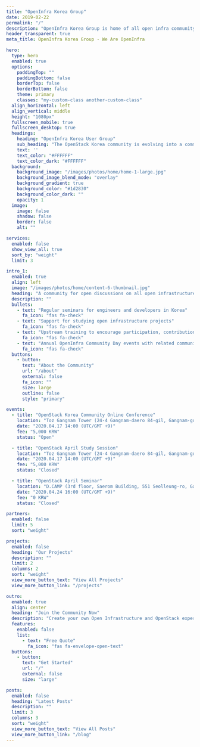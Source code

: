 ```yaml
---
title: "OpenInfra Korea Group"
date: 2019-02-22
permalink: "/"
description: "OpenInfra Korea Group is home of all open infra community including OpenStack."
header_transparent: true
meta_title: OpenInfra Korea Group - We Are OpenInfra

hero:
  type: hero
  enabled: true
  options:
    paddingTop: ""
    paddingBottom: false
    borderTop: false
    borderBottom: false
    theme: primary
    classes: "my-custom-class another-custom-class"
  align_horizontal: left
  align_vertical: middle
  height: "1080px"
  fullscreen_mobile: true
  fullscreen_desktop: true
  headings:
    heading: "OpenInfra Korea User Group"
    sub_heading: "The OpenStack Korea community is evolving into a community for all open infrastructure projects!"
    text: ''
    text_color: "#FFFFFF"
    text_color_dark: "#FFFFFF"
  background:
    background_image: "/images/photos/home/home-1-large.jpg"
    background_image_blend_mode: "overlay"
    background_gradient: true
    background_color: "#1d2830"
    background_color_dark: ""
    opacity: 1
  image:
    image: false
    shadow: false
    border: false
    alt: ""

services:
  enabled: false
  show_view_all: true
  sort_by: "weight"
  limit: 3

intro_1:
  enabled: true
  align: left
  image: "/images/photos/home/content-6-thumbnail.jpg"
  heading: "A community for open discussions on all open infrastructure topics, including OpenStack."
  description: ""
  bullets:
    - text: "Regular seminars for engineers and developers in Korea"
      fa_icon: "fas fa-check"
    - text: "Support for studying open infrastructure projects"
      fa_icon: "fas fa-check"
    - text: "Upstream training to encourage participation, contribution, and expansion in open infrastructure projects"
      fa_icon: "fas fa-check"
    - text: "Annual OpenInfra Community Day events with related communities"
      fa_icon: "fas fa-check"
  buttons:
    - button:
      text: "About the Community"
      url: "/about"
      external: false
      fa_icon: ""
      size: large
      outline: false
      style: "primary"

events:
  - title: "OpenStack Korea Community Online Conference"
    location: "Toz Gangnam Tower (24-4 Gangnam-daero 84-gil, Gangnam-gu, Seoul)"
    date: "2020.04.17 14:00 (UTC/GMT +9)"
    fee: "5,000 KRW"
    status: "Open"

  - title: "OpenStack April Study Session"
    location: "Toz Gangnam Tower (24-4 Gangnam-daero 84-gil, Gangnam-gu, Seoul)"
    date: "2020.04.17 14:00 (UTC/GMT +9)"
    fee: "5,000 KRW"
    status: "Closed"

  - title: "OpenStack April Seminar"
    location: "D.CAMP (3rd floor, Saerom Building, 551 Seolleung-ro, Gangnam-gu, Seoul), 6th floor Multipurpose Hall"
    date: "2020.04.24 16:00 (UTC/GMT +9)"
    fee: "0 KRW"
    status: "Closed"

partners:
  enabled: false
  limit: 5
  sort: "weight"

projects:
  enabled: false
  heading: "Our Projects"
  description: ""
  limit: 2
  columns: 2
  sort: "weight"
  view_more_button_text: "View All Projects"
  view_more_button_link: "/projects"

outro:
  enabled: true
  align: center
  heading: "Join the Community Now"
  description: "Create your own Open Infrastructure and OpenStack experience"
  features:
    enabled: false
    list:
      - text: "Free Quote"
        fa_icon: "fas fa-envelope-open-text"
  buttons:
    - button:
      text: "Get Started"
      url: "/"
      external: false
      size: "large"

posts:
  enabled: false
  heading: "Latest Posts"
  description: ""
  limit: 3
  columns: 3
  sort: "weight"
  view_more_button_text: "View All Posts"
  view_more_button_link: "/blog"
---
```


